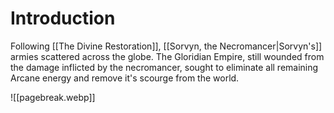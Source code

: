 # Introduction

Following [[The Divine Restoration]], [[Sorvyn, the Necromancer|Sorvyn's]] armies scattered across the globe. The Gloridian Empire, still wounded from the damage inflicted by the necromancer, sought to eliminate all remaining Arcane energy and remove it's scourge from the world.

![[pagebreak.webp]]